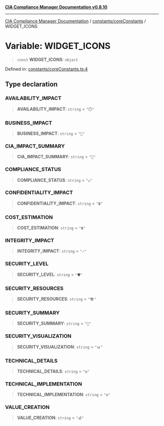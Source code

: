 [**CIA Compliance Manager Documentation v0.8.10**](../../../README.md)

***

[CIA Compliance Manager Documentation](../../../modules.md) / [constants/coreConstants](../README.md) / WIDGET\_ICONS

# Variable: WIDGET\_ICONS

> `const` **WIDGET\_ICONS**: `object`

Defined in: [constants/coreConstants.ts:4](https://github.com/Hack23/cia-compliance-manager/blob/680c1f0618a64f5e2a4571e2b2ee23d6baf8dc9d/src/constants/coreConstants.ts#L4)

## Type declaration

### AVAILABILITY\_IMPACT

> **AVAILABILITY\_IMPACT**: `string` = `"⏱️"`

### BUSINESS\_IMPACT

> **BUSINESS\_IMPACT**: `string` = `"💼"`

### CIA\_IMPACT\_SUMMARY

> **CIA\_IMPACT\_SUMMARY**: `string` = `"🧩"`

### COMPLIANCE\_STATUS

> **COMPLIANCE\_STATUS**: `string` = `"⚖️"`

### CONFIDENTIALITY\_IMPACT

> **CONFIDENTIALITY\_IMPACT**: `string` = `"🔒"`

### COST\_ESTIMATION

> **COST\_ESTIMATION**: `string` = `"💲"`

### INTEGRITY\_IMPACT

> **INTEGRITY\_IMPACT**: `string` = `"✓"`

### SECURITY\_LEVEL

> **SECURITY\_LEVEL**: `string` = `"🛡️"`

### SECURITY\_RESOURCES

> **SECURITY\_RESOURCES**: `string` = `"📚"`

### SECURITY\_SUMMARY

> **SECURITY\_SUMMARY**: `string` = `"🔐"`

### SECURITY\_VISUALIZATION

> **SECURITY\_VISUALIZATION**: `string` = `"📊"`

### TECHNICAL\_DETAILS

> **TECHNICAL\_DETAILS**: `string` = `"⚙️"`

### TECHNICAL\_IMPLEMENTATION

> **TECHNICAL\_IMPLEMENTATION**: `string` = `"⚙️"`

### VALUE\_CREATION

> **VALUE\_CREATION**: `string` = `"💰"`
